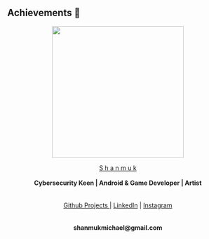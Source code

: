  ## **Achievements**  :triangular_flag_on_post:
 
 
 
 <p align="center">
  <img widht ="300" height="300" src="https://user-images.githubusercontent.com/55943851/82728945-52f4c800-9d11-11ea-9f0a-061c2a225a72.png">
</p>
  
<p align="center">
  <a href="https://avatars.githubusercontent.com/u/55943851?s=96&v=4">S h a n m u k</a><br>
  <br>
    <b>Cybersecurity Keen | Android & Game Developer | Artist</b>
  <br><br>
  <br>
  <a href="https://shanmukmichael.github.io/Shanmuk_Projects/">Github Projects </a>  |
  <a href="https://www.linkedin.com/in/shanmukmichael">LinkedIn</a>  |
  <a href="https://www.instagram.com/mr_singlle">Instagram</a>
  <br><br>
  
  <br>
   <b>shanmukmichael@gmail.com</b>
  <br>
  
</p>


